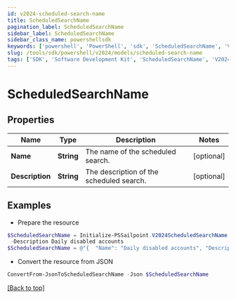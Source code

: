 ```yaml
---
id: v2024-scheduled-search-name
title: ScheduledSearchName
pagination_label: ScheduledSearchName
sidebar_label: ScheduledSearchName
sidebar_class_name: powershellsdk
keywords: ['powershell', 'PowerShell', 'sdk', 'ScheduledSearchName', 'V2024ScheduledSearchName'] 
slug: /tools/sdk/powershell/v2024/models/scheduled-search-name
tags: ['SDK', 'Software Development Kit', 'ScheduledSearchName', 'V2024ScheduledSearchName']
---
```



# ScheduledSearchName

## Properties

Name | Type | Description | Notes
------------ | ------------- | ------------- | -------------
**Name** | **String** | The name of the scheduled search.  | [optional] 
**Description** | **String** | The description of the scheduled search.  | [optional] 

## Examples

- Prepare the resource
```powershell
$ScheduledSearchName = Initialize-PSSailpoint.V2024ScheduledSearchName  -Name Daily disabled accounts `
 -Description Daily disabled accounts
$ScheduledSearchName = @"{  "Name": "Daily disabled accounts", "Description": "Daily disabled accounts" }"@
```

- Convert the resource from JSON
```powershell
ConvertFrom-JsonToScheduledSearchName -Json $ScheduledSearchName
```


[[Back to top]](#) 

